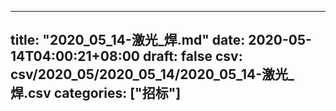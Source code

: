 
---
title: "2020_05_14-激光_焊.md"
date: 2020-05-14T04:00:21+08:00
draft: false
csv: csv/2020_05/2020_05_14/2020_05_14-激光_焊.csv
categories: ["招标"]
---
